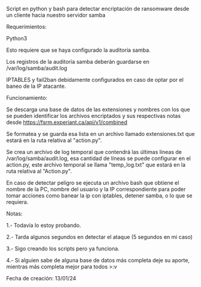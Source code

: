 Script en python y bash para detectar encriptación de ransomware desde un cliente hacia nuestro servidor samba


Requerimientos:

Python3

Esto requiere que se haya configurado la auditoría samba.

Los registros de la auditoría samba deberán guardarse en /var/log/samba/audit.log

IPTABLES y fail2ban debidamente configurados en caso de optar por el baneo de la IP atacante.


Funcionamiento:

Se descarga una base de datos de las extensiones y nombres con los que se pueden identificar los archivos encriptados y sus respectivas notas desde https://fsrm.experiant.ca/api/v1/combined

Se formatea y se guarda esa lista en un archivo llamado extensiones.txt que estará en la ruta relativa al "action.py".

Se crea un archivo de log temporal que contendrá las últimas líneas de /var/log/samba/audit.log, esa cantidad de líneas se puede configurar en el action.py, este archivo temporal se llama "temp_log.txt" que estará en la ruta relativa al "Action.py".

En caso de detectar peligro se ejecuta un archivo bash que obtiene el nombre de la PC, nombre del usuario y la IP correspondiente para poder tomar acciones como banear la ip con iptables, detener samba, o lo que se requiera.



Notas:

1.- Todavía lo estoy probando.

2.- Tarda algunos segundos en detectar el ataque (5 segundos en mi caso)

3.- Sigo creando los scripts pero ya funciona.

4.- Si alguien sabe de alguna base de datos más completa deje su aporte, mientras más completa mejor para todos >:v


Fecha de creación: 13/01/24
